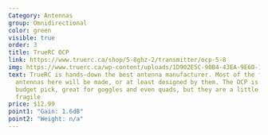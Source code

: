 ```yaml
---
Category: Antennas
group: Omnidirectional
color: green
visible: true
order: 3
title: TrueRC OCP
link: https://www.truerc.ca/shop/5-8ghz-2/transmitter/ocp-5-8
img: https://www.truerc.ca/wp-content/uploads/1D902E5C-90B4-43EA-9E60-1150C7AED166-e1630343537152.jpeg
text: TrueRC is hands-down the best antenna manufacturer. Most of the following
  antennas here will be made, or at least designed by them. The OCP is a great
  budget pick, great for goggles and even quads, but they are a little more
  fragile
price: $12.99
point1: "Gain: 1.6dB"
point2: "Weight: n/a"
---
```

